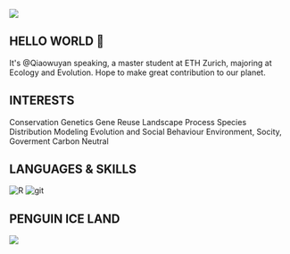 <a href="https://27rabbitlt.github.io/" target="_blank"><img src="https://s2.loli.net/2022/10/29/18ZgLzKGpmIV5NJ.jpg" ></a>
## HELLO WORLD 🐧
It's @Qiaowuyan speaking, a master student at ETH Zurich, majoring at Ecology and Evolution. Hope to make great contribution to our planet.



## INTERESTS
Conservation Genetics
Gene Reuse
Landscape Process
Species Distribution Modeling
Evolution and Social Behaviour
Environment, Socity, Goverment
Carbon Neutral



## LANGUAGES & SKILLS
![R](https://img.shields.io/badge/R-276DC3?style=for-the-badge&logo=r&logoColor=white)
![git](https://img.shields.io/badge/GIT-E44C30?style=for-the-badge&logo=git&logoColor=white)


## PENGUIN ICE LAND

  
  <!-- [![gmail](https://img.shields.io/badge/Gmail-D14836?style=for-the-badge&logo=gmail&logoColor=white)](27rabbitlt@gmail.com) -->

  <a href="mailto:lixinyi_penguin@outlook.com"><img src="https://img.shields.io/badge/Gmail-D14836?style=for-the-badge&logo=gmail&logoColor=white" /></a>



<!---
27rabbitlt/27rabbitlt is a ✨ special ✨ repository because its `README.md` (this file) appears on your GitHub profile.
You can click the Preview link to take a look at your changes.
--->
